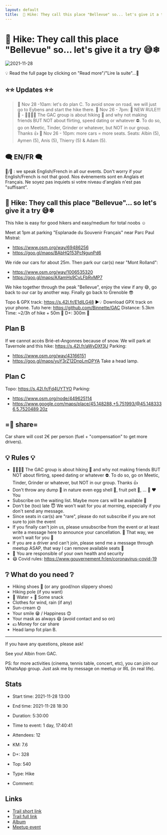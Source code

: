 ```yaml
---
layout: default
title:  🥾 Hike: They call this place "Bellevue" so... let's give it a try 😅❄
---
```


#  🥾 Hike: They call this place "Bellevue" so... let's give it a try 😅❄

![2021-11-28](/Stats/img/orig/2021-11-28.jpg)

💡 Read the full page by clicking on "Read more"/"Lire la suite"...💜

## ⭐⭐ Updates ⭐⭐
> 📅 Nov 28 -10am: let's do plan C. To avoid snow on road, we will just go to Eybens and start the hike there.
> 📅 Nov 26 - 7pm: 📕 NEW RULE!!! 📕 - 🚶‍♀️🚶‍♂️ The GAC group is about hiking 🥾 and why not making friends BUT NOT about flirting, speed dating or whatever ⛔. To do so, go on Meetic, Tinder, Grinder or whatever, but NOT in our group. Thanks 👍
> 📅 Nov 26 - 10pm: more cars = more seats. Seats: Albin (5), Aymen (5), Anis (5), Thierry (5) & Adam (5).

## 🗨️ EN/FR 🗨️
🦅/🐓 : we speak English/French in all our events. Don't worry if your English/French is not that good. Nos évènements sont en Anglais et Français. Ne soyez pas inquiets si votre niveau d'anglais n'est pas "suffisant".

## 🥾 Hike: They call this place "Bellevue"... so let's give it a try 😅❄
This hike is easy for good hikers and easy/medium for total noobs ☺

Meet at 1pm at parking "Esplanade du Souvenir Français" near Parc Paul Mistral:
- https://www.osm.org/way/69486256
- https://goo.gl/maps/BAbHQ153PcNgunPd6

We ride our cars for about 25m. Then park our car(s) near "Mont Rolland":
- https://www.osm.org/way/1006535320
- https://goo.gl/maps/AXamHs9CvLFbRvMP7

We hike together through the peak "Bellevue", enjoy the view if any 😅, go back to our car by another way. Finally go back to Grenoble 😎

Topo & GPX track: https://s.42l.fr/E1dILG48
▶💡 Download GPX track on your phone. Tuto here: https://github.com/Binnette/GAC
Distance: 5.3km
Time: ~2/3h of hike + 50m 🚗
D+: 300m 🐌

## Plan B
If we cannot accès Brié-et-Angonnes because of snow. We will park at Tavernole and this hike: https://s.42l.fr/aWvDXf3U
Parking:
- https://www.osm.org/way/43166151
- https://goo.gl/maps/yuY3rZ12DnpLmDPYA
Take a head lamp.

## Plan C
Topo: https://s.42l.fr/Fd4UYTYO
Parking:
- https://www.osm.org/node/449625114
- https://www.google.com/maps/place/45.148288,+5.751993/@45.1483336,5.7520489,20z

## =🚗 share=
Car share will cost 2€ per person (fuel + "compensation" to get more drivers).

## 💡 Rules 💡
- 🚶‍♀️🚶‍♂️ The GAC group is about hiking 🥾 and why not making friends BUT NOT about flirting, speed dating or whatever ⛔. To do so, go on Meetic, Tinder, Grinder or whatever, but NOT in our group. Thanks 👍
- Don't throw any dump 🚮 in nature even egg shell 🥚, fruit pelt 🍌, ... 🌳 ❤️ You
- Subscribe on the waiting list. Maybe more cars will be available 🚗
- Don't be (too) late 😇 We won't wait for you at morning, especially if you don't send any message.
- Since seats in car(s) are "rare", please do not subscribe if you are not sure to join the event
- If you finally can't join us, please unsubscribe from the event or at least write a message here to announce your cancellation. 💜 That way, we won't wait for you 💜
- If you are a driver and can't join, please send me a message through meetup ASAP, that way I can remove available seats 🚗
- 💟 You are responsible of your own health and security
- 😷 Covid rules: https://www.gouvernement.fr/en/coronavirus-covid-19

## ❔ What do you need ❔
- Hiking shoes 🥾 (or any good/non slippery shoes)
- Hiking pole (if you want)
- 🧃 Water + 🍫 Some snack
- Clothes for wind, rain (if any)
- Sun-cream 🌞
- Your smile 😁 / Happiness 😊
- Your mask as always 😷 (avoid contact and so on)
- 💵 Money for car share
- Head lamp fot plan B.

-----------------------
If you have any questions, please ask!

See you! Albin from GAC.

PS: for more activities (cinema, tennis table, concert, etc), you can join our WhatsApp group. Just ask me by message on meetup or IRL (in real life).

## Stats

- Start time: 2021-11-28 13:00
- End time: 2021-11-28 18:30
- Duration: 5:30:00
- Time to event: 1 day, 17:40:41
- Attendees: 12

- KM: 7.6
- D+: 328
- Top: 540
- Type: Hike
- Comment: 

## Links

- [Trail short link](https://s.42l.fr/Fd4UYTYO)
- [Trail full link]()
- [Album](https://binnette.github.io/GacImg2021/2021-11-28-🥾-Hike-Le-fort-de-Montavie-😅❄.html)
- [Meetup event](https://www.meetup.com/grenoble-adventure-club-english-french/events/282327646/)
